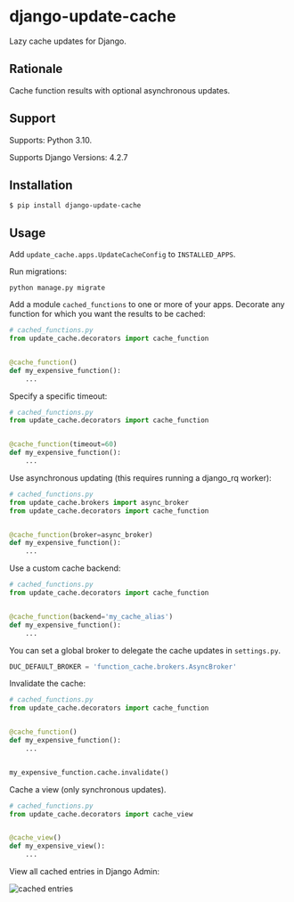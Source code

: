 # django-update-cache

Lazy cache updates for Django.

## Rationale

Cache function results with optional asynchronous updates.

## Support

Supports: Python 3.10.

Supports Django Versions: 4.2.7

## Installation

```shell
$ pip install django-update-cache
```

## Usage

Add `update_cache.apps.UpdateCacheConfig` to `INSTALLED_APPS`.

Run migrations:

```shell
python manage.py migrate
```

Add a module `cached_functions` to one or more of your apps. Decorate any function for which you want the results to be 
cached:

```python
# cached_functions.py
from update_cache.decorators import cache_function


@cache_function()
def my_expensive_function():
    ...
```

Specify a specific timeout:

```python
# cached_functions.py
from update_cache.decorators import cache_function


@cache_function(timeout=60)
def my_expensive_function():
    ...
```

Use asynchronous updating (this requires running a django_rq worker):

```python
# cached_functions.py
from update_cache.brokers import async_broker
from update_cache.decorators import cache_function


@cache_function(broker=async_broker)
def my_expensive_function():
    ...
```

Use a custom cache backend:

```python
# cached_functions.py
from update_cache.decorators import cache_function


@cache_function(backend='my_cache_alias')
def my_expensive_function():
    ...
```

You can set a global broker to delegate the cache updates in `settings.py`.

```python
DUC_DEFAULT_BROKER = 'function_cache.brokers.AsyncBroker'
```

Invalidate the cache:

```python
# cached_functions.py
from update_cache.decorators import cache_function


@cache_function()
def my_expensive_function():
    ...


my_expensive_function.cache.invalidate()
```

Cache a view (only synchronous updates).

```python
# cached_functions.py
from update_cache.decorators import cache_view


@cache_view()
def my_expensive_view():
    ...
```

View all cached entries in Django Admin:

![cached entries](./cache-entries.png "Cached entries")
